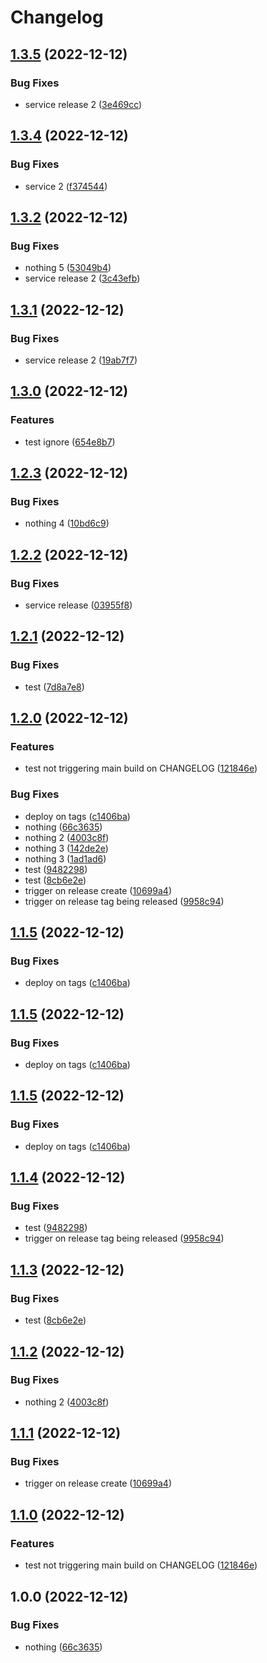 # Changelog

## [1.3.5](https://github.com/shubydo/gh-actions-test/compare/v1.3.4...v1.3.5) (2022-12-12)


### Bug Fixes

* service release 2 ([3e469cc](https://github.com/shubydo/gh-actions-test/commit/3e469cc31b8d2ab562f07f8ca4d91d4469039b81))

## [1.3.4](https://github.com/shubydo/gh-actions-test/compare/v1.3.3...v1.3.4) (2022-12-12)


### Bug Fixes

* service 2 ([f374544](https://github.com/shubydo/gh-actions-test/commit/f3745447fec61cc224f23695bc12efbd4009b1de))

## [1.3.2](https://github.com/shubydo/gh-actions-test/compare/v1.3.1...v1.3.2) (2022-12-12)


### Bug Fixes

* nothing 5 ([53049b4](https://github.com/shubydo/gh-actions-test/commit/53049b4adf2b06ee38ca9e97523a8d14cb9b06cc))
* service release 2 ([3c43efb](https://github.com/shubydo/gh-actions-test/commit/3c43efb6b2a2e148c09904361804d503a74d1093))

## [1.3.1](https://github.com/shubydo/gh-actions-test/compare/v1.3.0...v1.3.1) (2022-12-12)


### Bug Fixes

* service release 2 ([19ab7f7](https://github.com/shubydo/gh-actions-test/commit/19ab7f7b5e40ab936b221d4fb0e38e475bb14308))

## [1.3.0](https://github.com/shubydo/gh-actions-test/compare/v1.2.3...v1.3.0) (2022-12-12)


### Features

* test ignore ([654e8b7](https://github.com/shubydo/gh-actions-test/commit/654e8b7cd50037c739c6bfce91c98ad2c4af2d28))

## [1.2.3](https://github.com/shubydo/gh-actions-test/compare/v1.2.2...v1.2.3) (2022-12-12)


### Bug Fixes

* nothing 4 ([10bd6c9](https://github.com/shubydo/gh-actions-test/commit/10bd6c97929955e66e047868f7e9ffe8bddfc993))

## [1.2.2](https://github.com/shubydo/gh-actions-test/compare/v1.2.1...v1.2.2) (2022-12-12)


### Bug Fixes

* service release ([03955f8](https://github.com/shubydo/gh-actions-test/commit/03955f83463286de47ffc147c26fbbb950d6e45d))

## [1.2.1](https://github.com/shubydo/gh-actions-test/compare/v1.2.0...v1.2.1) (2022-12-12)


### Bug Fixes

* test ([7d8a7e8](https://github.com/shubydo/gh-actions-test/commit/7d8a7e8daf1f98ed2013e37d0d3d441006cdaf09))

## [1.2.0](https://github.com/shubydo/gh-actions-test/compare/v1.1.5...v1.2.0) (2022-12-12)


### Features

* test not triggering main build on CHANGELOG ([121846e](https://github.com/shubydo/gh-actions-test/commit/121846ef3fed9100869b41009defa49eee311c10))


### Bug Fixes

* deploy on tags ([c1406ba](https://github.com/shubydo/gh-actions-test/commit/c1406bac79f8107e2f1310fc5bd8af63d4535556))
* nothing ([66c3635](https://github.com/shubydo/gh-actions-test/commit/66c3635d0794c5088e5a08417bc04bc9cbb578ef))
* nothing 2 ([4003c8f](https://github.com/shubydo/gh-actions-test/commit/4003c8fb70e6937e7e16bbf0252740d4188a7260))
* nothing 3 ([142de2e](https://github.com/shubydo/gh-actions-test/commit/142de2e67c3bc130cba493dcc44d3783524f0af0))
* nothing 3 ([1ad1ad6](https://github.com/shubydo/gh-actions-test/commit/1ad1ad6e498fc934efb7c83e1d0d689afed008d8))
* test ([9482298](https://github.com/shubydo/gh-actions-test/commit/94822985962c6fed98b73906a5beb9bd5f01dfb2))
* test ([8cb6e2e](https://github.com/shubydo/gh-actions-test/commit/8cb6e2e0e0dd0f82dbc94b8ae0133823e515b4b2))
* trigger on release create ([10699a4](https://github.com/shubydo/gh-actions-test/commit/10699a4ea21e31512c78457eac487bb705972f3f))
* trigger on release tag being released ([9958c94](https://github.com/shubydo/gh-actions-test/commit/9958c9467703ca67a654c588c11e595301d6aadf))

## [1.1.5](https://github.com/shubydo/gh-actions-test/compare/v1.1.4...v1.1.5) (2022-12-12)


### Bug Fixes

* deploy on tags ([c1406ba](https://github.com/shubydo/gh-actions-test/commit/c1406bac79f8107e2f1310fc5bd8af63d4535556))

## [1.1.5](https://github.com/shubydo/gh-actions-test/compare/v1.1.4...v1.1.5) (2022-12-12)


### Bug Fixes

* deploy on tags ([c1406ba](https://github.com/shubydo/gh-actions-test/commit/c1406bac79f8107e2f1310fc5bd8af63d4535556))

## [1.1.5](https://github.com/shubydo/gh-actions-test/compare/v1.1.4...v1.1.5) (2022-12-12)


### Bug Fixes

* deploy on tags ([c1406ba](https://github.com/shubydo/gh-actions-test/commit/c1406bac79f8107e2f1310fc5bd8af63d4535556))

## [1.1.4](https://github.com/shubydo/gh-actions-test/compare/v1.1.3...v1.1.4) (2022-12-12)


### Bug Fixes

* test ([9482298](https://github.com/shubydo/gh-actions-test/commit/94822985962c6fed98b73906a5beb9bd5f01dfb2))
* trigger on release tag being released ([9958c94](https://github.com/shubydo/gh-actions-test/commit/9958c9467703ca67a654c588c11e595301d6aadf))

## [1.1.3](https://github.com/shubydo/gh-actions-test/compare/v1.1.2...v1.1.3) (2022-12-12)


### Bug Fixes

* test ([8cb6e2e](https://github.com/shubydo/gh-actions-test/commit/8cb6e2e0e0dd0f82dbc94b8ae0133823e515b4b2))

## [1.1.2](https://github.com/shubydo/gh-actions-test/compare/v1.1.1...v1.1.2) (2022-12-12)


### Bug Fixes

* nothing 2 ([4003c8f](https://github.com/shubydo/gh-actions-test/commit/4003c8fb70e6937e7e16bbf0252740d4188a7260))

## [1.1.1](https://github.com/shubydo/gh-actions-test/compare/v1.1.0...v1.1.1) (2022-12-12)


### Bug Fixes

* trigger on release create ([10699a4](https://github.com/shubydo/gh-actions-test/commit/10699a4ea21e31512c78457eac487bb705972f3f))

## [1.1.0](https://github.com/shubydo/gh-actions-test/compare/v1.0.0...v1.1.0) (2022-12-12)


### Features

* test not triggering main build on CHANGELOG ([121846e](https://github.com/shubydo/gh-actions-test/commit/121846ef3fed9100869b41009defa49eee311c10))

## 1.0.0 (2022-12-12)


### Bug Fixes

* nothing ([66c3635](https://github.com/shubydo/gh-actions-test/commit/66c3635d0794c5088e5a08417bc04bc9cbb578ef))
